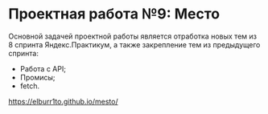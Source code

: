 # Проектная работа №9: Место

Основной задачей проектной работы является отработка новых тем из 8 спринта Яндекс.Практикум, а также закрепление тем из предыдущего спринта:

* Работа с API;
* Промисы;
* fetch.

https://elburr1to.github.io/mesto/